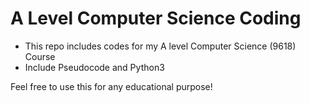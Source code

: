 # A Level Computer Science Coding
- This repo includes codes for my A level Computer Science (9618) Course
- Include Pseudocode and Python3

Feel free to use this for any educational purpose!